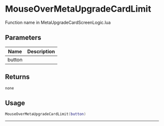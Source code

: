 # MouseOverMetaUpgradeCardLimit

Function name in MetaUpgradeCardScreenLogic.lua

## Parameters

| Name   | Description |
| ------ | ----------- |
| button |             |

## Returns

`none`

## Usage

```lua
MouseOverMetaUpgradeCardLimit(button)
```

---
